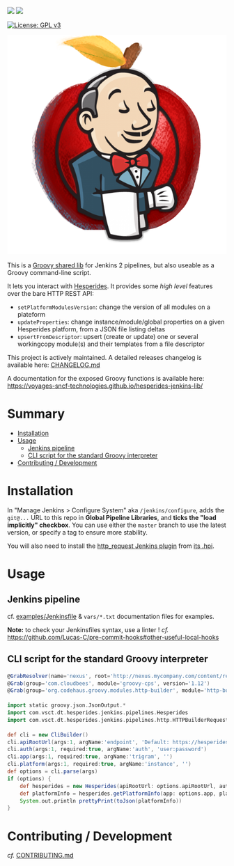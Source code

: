 [![](https://travis-ci.org/voyages-sncf-technologies/hesperides-jenkins-lib.svg?branch=master)](https://travis-ci.org/voyages-sncf-technologies/hesperides-jenkins-lib) [![](https://circleci.com/gh/voyages-sncf-technologies/hesperides-jenkins-lib.svg?style=shield&circle-token=0d3df4d3ea31cbfb310f718d969926af6ef7a6bf)](https://circleci.com/gh/voyages-sncf-technologies/hesperides-jenkins-lib)

[![License: GPL v3](https://img.shields.io/badge/License-GPL%20v3-blue.svg)](https://www.gnu.org/licenses/gpl-3.0)

![](jenkins-hesperides-apple.png)

This is a [Groovy shared lib](https://jenkins.io/doc/book/pipeline/shared-libraries/) for Jenkins 2 pipelines, but also useable as a Groovy command-line script.

It lets you interact with [Hesperides](https://voyages-sncf-technologies.github.io/hesperides-gui/).
It provides some _high level_ features over the bare HTTP REST API:

- `setPlatformModulesVersion`: change the version of all modules on a plateform
- `updateProperties`: change instance/module/global properties on a given Hesperides platform, from a JSON file listing deltas
- `upsertFromDescriptor`: upsert (create or update) one or several workingcopy module(s) and their templates from a file descriptor

This project is actively maintained.
A detailed releases changelog is available here: [CHANGELOG.md](CHANGELOG.md)

A documentation for the exposed Groovy functions is available here: <https://voyages-sncf-technologies.github.io/hesperides-jenkins-lib/>

# Summary
<!-- To update this ToC: markdown-toc --indent "    " -i README.md -->

<!-- toc -->

- [Installation](#installation)
- [Usage](#usage)
    * [Jenkins pipeline](#jenkins-pipeline)
    * [CLI script for the standard Groovy interpreter](#cli-script-for-the-standard-groovy-interpreter)
- [Contributing / Development](#contributing--development)

<!-- tocstop -->

# Installation

In "Manage Jenkins > Configure System" aka `/jenkins/configure`, adds the `git@...` URL to this repo in **Global Pipeline Libraries**, and **ticks the "load implicitly" checkbox**. You can use either the `master` branch to use the latest version, or specify a tag to ensure more stability.

You will also need to install the [http_request Jenkins plugin](https://wiki.jenkins-ci.org/display/JENKINS/HTTP+Request+Plugin) from [its .hpi](http://updates.jenkins-ci.org/latest/http_request.hpi).


# Usage

## Jenkins pipeline

cf. [examples/Jenkinsfile](examples/Jenkinsfile) & `vars/*.txt` documentation files for examples.

**Note:** to check your Jenkinsfiles syntax, use a linter ! _cf._ https://github.com/Lucas-C/pre-commit-hooks#other-useful-local-hooks

## CLI script for the standard Groovy interpreter
```groovy
@GrabResolver(name='nexus', root='http://nexus.mycompany.com/content/repositories/jenkins-ci/repo.jenkins-ci.org/public')
@Grab(group='com.cloudbees', module='groovy-cps', version='1.12')
@Grab(group='org.codehaus.groovy.modules.http-builder', module='http-builder', version='0.7.2')

import static groovy.json.JsonOutput.*
import com.vsct.dt.hesperides.jenkins.pipelines.Hesperides
import com.vsct.dt.hesperides.jenkins.pipelines.http.HTTPBuilderRequester

def cli = new CliBuilder()
cli.apiRootUrl(args:1, argName:'endpoint', 'Default: https://hesperides.mycompany.com')
cli.auth(args:1, required:true, argName:'auth', 'user:password')
cli.app(args:1, required:true, argName:'trigram', '')
cli.platform(args:1, required:true, argName:'instance', '')
def options = cli.parse(args)
if (options) {
    def hesperides = new Hesperides(apiRootUrl: options.apiRootUrl, auth: options.auth, httpRequester: new HTTPBuilderRequester())
    def platformInfo = hesperides.getPlatformInfo(app: options.app, platform: options.platform)
    System.out.println prettyPrint(toJson(platformInfo))
}
```


# Contributing / Development
_cf._ [CONTRIBUTING.md](CONTRIBUTING.md)
